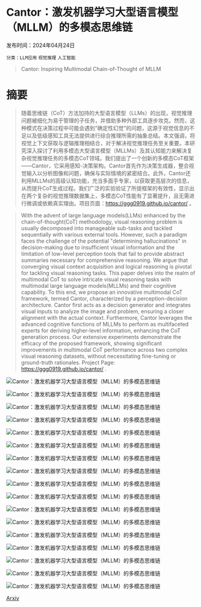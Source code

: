 # Cantor：激发机器学习大型语言模型（MLLM）的多模态思维链

发布时间：2024年04月24日

`分类：LLM应用` `视觉推理` `人工智能`

> Cantor: Inspiring Multimodal Chain-of-Thought of MLLM

# 摘要

> 随着思维链（CoT）方法加持的大型语言模型（LLMs）的出现，视觉推理问题被细化为易于管理的子任务，并借助多种外部工具逐步攻克。然而，这种模式在决策过程中可能会遇到“确定性幻觉”的问题，这源于视觉信息的不足以及低级感知工具无法提供进行综合推理所需的抽象总结。本文强调，将视觉上下文获取与逻辑推理相结合，对于解决视觉推理任务至关重要。本研究深入探讨了利用多模态大型语言模型（MLLMs）及其认知能力来解决复杂视觉推理任务的多模态CoT领域。我们提出了一个创新的多模态CoT框架——Cantor，它采用感知-决策架构。Cantor首先作为决策生成器，整合视觉输入以分析图像和问题，确保与实际情境的紧密结合。此外，Cantor还利用MLLMs的高级认知功能，充当多面手专家，以获取更高层次的信息，从而提升CoT生成过程。我们广泛的实验验证了所提框架的有效性，显示出在两个复杂的视觉推理数据集上，多模态CoT性能有了显著提升，且无需进行微调或依赖真实理由。项目页面：https://ggg0919.github.io/cantor/ 。

> With the advent of large language models(LLMs) enhanced by the chain-of-thought(CoT) methodology, visual reasoning problem is usually decomposed into manageable sub-tasks and tackled sequentially with various external tools. However, such a paradigm faces the challenge of the potential "determining hallucinations" in decision-making due to insufficient visual information and the limitation of low-level perception tools that fail to provide abstract summaries necessary for comprehensive reasoning. We argue that converging visual context acquisition and logical reasoning is pivotal for tackling visual reasoning tasks. This paper delves into the realm of multimodal CoT to solve intricate visual reasoning tasks with multimodal large language models(MLLMs) and their cognitive capability. To this end, we propose an innovative multimodal CoT framework, termed Cantor, characterized by a perception-decision architecture. Cantor first acts as a decision generator and integrates visual inputs to analyze the image and problem, ensuring a closer alignment with the actual context. Furthermore, Cantor leverages the advanced cognitive functions of MLLMs to perform as multifaceted experts for deriving higher-level information, enhancing the CoT generation process. Our extensive experiments demonstrate the efficacy of the proposed framework, showing significant improvements in multimodal CoT performance across two complex visual reasoning datasets, without necessitating fine-tuning or ground-truth rationales. Project Page: https://ggg0919.github.io/cantor/ .

![Cantor：激发机器学习大型语言模型（MLLM）的多模态思维链](../../../paper_images/2404.16033/x2.png)

![Cantor：激发机器学习大型语言模型（MLLM）的多模态思维链](../../../paper_images/2404.16033/x3.png)

![Cantor：激发机器学习大型语言模型（MLLM）的多模态思维链](../../../paper_images/2404.16033/x4.png)

![Cantor：激发机器学习大型语言模型（MLLM）的多模态思维链](../../../paper_images/2404.16033/x5.png)

![Cantor：激发机器学习大型语言模型（MLLM）的多模态思维链](../../../paper_images/2404.16033/x6.png)

![Cantor：激发机器学习大型语言模型（MLLM）的多模态思维链](../../../paper_images/2404.16033/x7.png)

![Cantor：激发机器学习大型语言模型（MLLM）的多模态思维链](../../../paper_images/2404.16033/x8.png)

![Cantor：激发机器学习大型语言模型（MLLM）的多模态思维链](../../../paper_images/2404.16033/x9.png)

![Cantor：激发机器学习大型语言模型（MLLM）的多模态思维链](../../../paper_images/2404.16033/x10.png)

![Cantor：激发机器学习大型语言模型（MLLM）的多模态思维链](../../../paper_images/2404.16033/x11.png)

![Cantor：激发机器学习大型语言模型（MLLM）的多模态思维链](../../../paper_images/2404.16033/x12.png)

![Cantor：激发机器学习大型语言模型（MLLM）的多模态思维链](../../../paper_images/2404.16033/x13.png)

![Cantor：激发机器学习大型语言模型（MLLM）的多模态思维链](../../../paper_images/2404.16033/x14.png)

![Cantor：激发机器学习大型语言模型（MLLM）的多模态思维链](../../../paper_images/2404.16033/x15.png)

![Cantor：激发机器学习大型语言模型（MLLM）的多模态思维链](../../../paper_images/2404.16033/x16.png)

![Cantor：激发机器学习大型语言模型（MLLM）的多模态思维链](../../../paper_images/2404.16033/x17.png)

![Cantor：激发机器学习大型语言模型（MLLM）的多模态思维链](../../../paper_images/2404.16033/x18.png)

[Arxiv](https://arxiv.org/abs/2404.16033)
